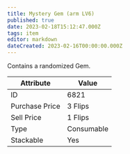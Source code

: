 ```yaml
---
title: Mystery Gem (arm LV6)
published: true
date: 2023-02-18T15:12:47.000Z
tags: item
editor: markdown
dateCreated: 2023-02-16T00:00:00.000Z
---
```


Contains a randomized Gem.

|Attribute|Value|
|-|-|
|ID|6821|
|Purchase Price|3 Flips|
|Sell Price|1 Flips|
|Type|Consumable|
|Stackable|Yes|

